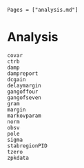 ```@index
Pages = ["analysis.md"]
```

# Analysis

```@docs
covar
ctrb
damp
dampreport
dcgain
delaymargin
gangoffour
gangofseven
gram
margin
markovparam
norm
obsv
pole
sigma
stabregionPID
tzero
zpkdata
```
